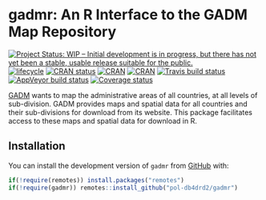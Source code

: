 
<!-- README.md is generated from README.Rmd. Please edit that file -->

# gadmr: An R Interface to the GADM Map Repository

[![Project Status: WIP – Initial development is in progress, but there
has not yet been a stable, usable release suitable for the
public.](https://www.repostatus.org/badges/latest/wip.svg)](https://www.repostatus.org/#wip)
[![lifecycle](https://img.shields.io/badge/lifecycle-maturing-blue.svg)](https://www.tidyverse.org/lifecycle/#maturing)
[![CRAN
status](https://www.r-pkg.org/badges/version/gadmr)](https://cran.r-project.org/package=gadmr)
[![CRAN](https://img.shields.io/cran/l/gadmr.svg)](https://CRAN.R-project.org/package=gadmr)
[![CRAN](http://cranlogs.r-pkg.org/badges/gadmr)](https://CRAN.R-project.org/package=gadmr)
[![Travis build
status](https://travis-ci.org/SpatialWorks/gadmr.svg?branch=master)](https://travis-ci.org/SpatialWorks/gadmr)
[![AppVeyor build
status](https://ci.appveyor.com/api/projects/status/github/SpatialWorks/gadmr?branch=master&svg=true)](https://ci.appveyor.com/project/SpatialWorks/gadmr)
[![Coverage
status](https://codecov.io/gh/SpatialWorks/gadmr/branch/master/graph/badge.svg)](https://codecov.io/github/SpatialWorks/gadmr?branch=master)

[GADM](https://gadm.org) wants to map the administrative areas of all
countries, at all levels of sub-division. GADM provides maps and spatial
data for all countries and their sub-divisions for download from its
website. This package facilitates access to these maps and spatial data
for download in R.

## Installation

You can install the development version of `gadmr` from
[GitHub](https://github.com/pol-db4drd2/gadmr.git) with:

``` r
if(!require(remotes)) install.packages("remotes")
if(!require(gadmr)) remotes::install_github("pol-db4drd2/gadmr")
```
